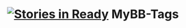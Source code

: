 [![Stories in Ready](https://badge.waffle.io/ATofighi/MyBB-Tags.png?label=ready&title=Ready)](https://waffle.io/ATofighi/MyBB-Tags)
MyBB-Tags
=========
